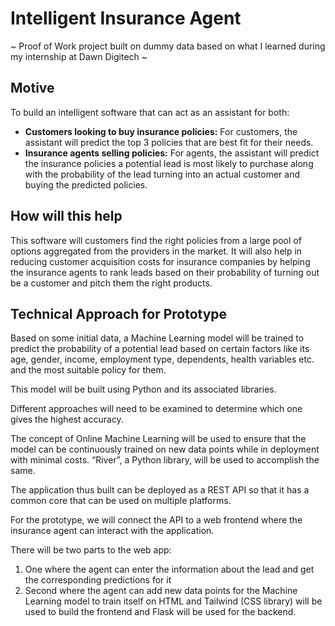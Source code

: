 # Intelligent Insurance Agent

~ Proof of Work project built on dummy data based on what I learned during my internship at Dawn Digitech ~

## Motive
To build an intelligent software that can act as an assistant for both:

- **Customers looking to buy insurance policies:** For customers, the assistant will predict the top 3 policies that are best fit for their needs.
- **Insurance agents selling policies:** For agents, the assistant will predict the insurance policies a potential lead is most likely to purchase along with the probability of the lead turning into an actual customer and buying the predicted policies.

## How will this help
This software will customers find the right policies from a large pool of options aggregated from the providers in the market. It will also help in reducing customer acquisition costs for insurance companies by helping the insurance agents to rank leads based on their probability of turning out be a customer and pitch them the right products.

## Technical Approach for Prototype
Based on some initial data, a Machine Learning model will be trained to predict the probability of a potential lead based on certain factors like its age, gender, income, employment type, dependents, health variables etc. and the most suitable policy for them.

This model will be built using Python and its associated libraries.

Different approaches will need to be examined to determine which one gives the highest accuracy.

The concept of Online Machine Learning will be used to ensure that the model can be continuously trained on new data points while in deployment with minimal costs. “River”, a Python library, will be used to accomplish the same.

The application thus built can be deployed as a REST API so that it has a common core that can be used on multiple platforms.

For the prototype, we will connect the API to a web frontend where the insurance agent can interact with the application.

There will be two parts to the web app:

1.	One where the agent can enter the information about the lead and get the corresponding predictions for it
2.	Second where the agent can add new data points for the Machine Learning model to train itself on
HTML and Tailwind (CSS library) will be used to build the frontend and Flask will be used for the backend.
